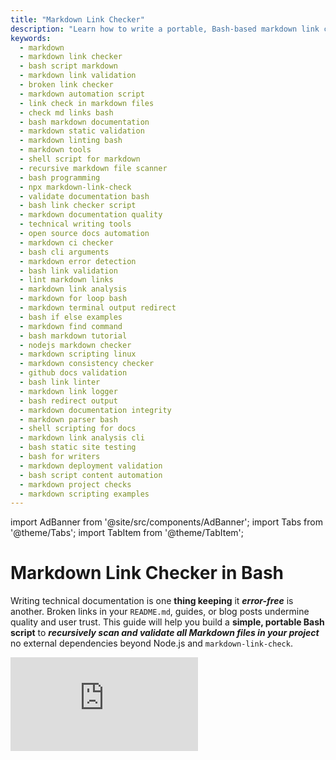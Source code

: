 ```yaml
---
title: "Markdown Link Checker"
description: "Learn how to write a portable, Bash-based markdown link checker for your project. Includes code, explanations, alternatives, diagrams, and usage examples."
keywords:
  - markdown
  - markdown link checker
  - bash script markdown
  - markdown link validation
  - broken link checker
  - markdown automation script
  - link check in markdown files
  - check md links bash
  - bash markdown documentation
  - markdown static validation
  - markdown linting bash
  - markdown tools
  - shell script for markdown
  - recursive markdown file scanner
  - bash programming
  - npx markdown-link-check
  - validate documentation bash
  - bash link checker script
  - markdown documentation quality
  - technical writing tools
  - open source docs automation
  - markdown ci checker
  - bash cli arguments
  - markdown error detection
  - bash link validation
  - lint markdown links
  - markdown link analysis
  - markdown for loop bash
  - markdown terminal output redirect
  - bash if else examples
  - markdown find command
  - bash markdown tutorial
  - nodejs markdown checker
  - markdown scripting linux
  - markdown consistency checker
  - github docs validation
  - bash link linter
  - markdown link logger
  - bash redirect output
  - markdown documentation integrity
  - markdown parser bash
  - shell scripting for docs
  - markdown link analysis cli
  - bash static site testing
  - bash for writers
  - markdown deployment validation
  - bash script content automation
  - markdown project checks
  - markdown scripting examples
---
```

import AdBanner from '@site/src/components/AdBanner';
import Tabs from '@theme/Tabs';
import TabItem from '@theme/TabItem';



# Markdown Link Checker in Bash

Writing technical documentation is one **thing keeping** it ***error-free*** is another. Broken links in your `README.md`, guides, or blog posts undermine quality and user trust. This guide will help you build a **simple, portable Bash script** to ***recursively scan and validate all Markdown files in your project*** no external dependencies beyond Node.js and `markdown-link-check`.

<div style={{ position: 'relative', paddingBottom: '56.25%', height: 0, overflow: 'hidden', marginTop: '20px' }}>
  <iframe
    src="https://www.youtube.com/embed/AP672uiTh_I"
    title="MakeFile tutorial"
    style={{ position: 'absolute', top: 0, left: 0, width: '100%', height: '100%' }}
    frameBorder="0"
    allow="accelerometer; autoplay; clipboard-write; encrypted-media; gyroscope; picture-in-picture; web-share"
    allowFullScreen
  />
</div>
---

<div>
  <AdBanner />
</div>

---

## Table of Contents

- [Problem Statement](#problem-statement)
- [How We Will Solve it](#how-we-will-solve-this)
  - [a.Bash for automation and setup](#bash-for-automation-and-setup)
  - [b.Python for parsing and Decision Making](#python-for-parsing-and-decision-making)
  - [markdown link checker ](#markdown-link-checker)
  - [think bash will handle](#think-bash-will-handle)
  - [think python will handle](#think-python-will-handle)
- [What You Should Know Before Jumping In](#what-you-should-know-before-jumping-in)  
  - [Bash Essentials](#bash-essentials)  
    - [Basic Bash Scripting Syntax](#basic-of-the-bash-script)  
    - [Writing Executable Bash Scripts (chmod +x)](#writting-executable-in-the-bash)  
    - [Taking CLI Arguments in Bash ($1, $2, etc.)](#taking-cli-arguments)  
    - [Storing Output in a Text File (> and >>)](#storing-output)  
    - [Installing CLI Tools in Bash (npm install, apt-get, etc.)](#installing-cli-tools-in-bash-npm-install-apt-get-etc)  

  - [Python Essentials](#python-essentials)  
    - [Python Basics Required](#python-basics-required)  
    - [Reading and Parsing Text Files in Python](#reading-and-parsing-text-files)  
    - [Popular python library](#popular-python-libraries-for-data-and-analysis) 
 - [Next](#what-next)
 - [More Article](#more-articles)

 

<div>
    <AdBanner />
</div> 
---

## Problem Statement

In modern `software projects`,` documentation` is a `first-class` citizen but even well-written docs can lose credibility if they `contain broken` or `outdated links`. This is especially true for Markdown-based documentation (`.md` files), which is used widely across GitHub projects, technical blogs, open-source libraries, and internal wikis.

Yet, link validation is often neglected until after deployment or user complaints.

:::tip `The Core Challenge`
>> ***How can we build an automated, repeatable, and portable system to validate all links within Markdown files without relying on heavyweight tooling or complex setups?***

:::important solution robust solution should meet the following criteria:
:::caution What should they have?
* **Recursive**: Traverse all nested folders and check every `.md` file.
* **Portable**: Work on any Unix-like environment with Bash and Node.js no external packages like `find`, `shopt`, or custom tools.
* **CI-Friendly**: Easily integrate into CI pipelines like GitHub Actions, GitLab CI, or Jenkins.
* **Developer-Readable**: Clean logic using simple Bash constructs (`for`, `if`, function).
* **Flexible**: Allow configuration (e.g., ignore certain links or domains like `mailto:` or `localhost`).
:::



## **How We Will Solve This**

To solve the problem of checking and validating all links in a Markdown file, we will use a **combination of Bash and Python**, leveraging the strengths of each.

### **Bash for Automation and Setup**

Bash will handle the following:

* **Install Required Tools**: Ensure `markdown-link-check` or any other CLI is installed.
* **Run the Link Checker**: Execute the CLI tool on the given Markdown file.
* **Generate a Report**: Save the output of the link checker to a structured file (e.g., `links_report.txt`).
* **Invoke Python**: Call the Python script with the report as input for further analysis.

### **Python for Parsing and Decision-Making**

Python will be used to:

* **Parse the Link Report**: Read the raw report and extract broken and valid links.
* **Validate and Summarize**: Filter, count, and optionally display summary results.
* **Exit with Code**: Return `0` if all links are valid or `1` if broken links are found (for CI/CD to catch).



:::caution `By combining Bash and Python`:

* Bash ensures `automation` and `environment` readiness.
* Python `provides clarity`, `power`, and `extensibility` in logic and `reporting`.
* This approach is scalable and CI/CD-friendly.
:::




<Tabs>
<TabItem value="Complete Digram" label="Markdown Link Checker">

## Markdown Link Checker

- **Bash part:** Install tool → run check → generate report → invoke Python.  
- **Python part:** Parse report → validate links → summarize → exit with code.

```mermaid
flowchart TD
  A([Bash: Check & Install Tool])
  B([Bash: Run Check on Markdown])
  C([Bash: Generate links_report.txt])
  D([Bash: Invoke Python Script])
  E([Python: Parse Report])
  F([Python: Validate Links])
  G([Python: Summarize Results])
  H([Python: Exit with Code])

  A --> B --> C --> D --> E --> F --> G --> H
```

**Working**
> ***The tool works in two phases using `Bash `and `Python`:***

**Bash Part:**
Sets up the environment, runs a Markdown link checker, saves the results to a report, and passes control to Python.

**Python Part:**
Reads the report, analyzes which links are valid or broken, summarizes the result, and exits with a status code (for CI/CD or automation purposes).



</TabItem>
<TabItem value = "Part 1" label = "think bash will handle">

## think bash will handle

```mermaid
flowchart TD
  A([Start Bash Script]) --> B(["Check if  <br/>markdown-link-check <br/> is Installed"])
  B --> C{{Installed?}}
  C -- No --> D([Install Using npm])
  C -- Yes --> E([Proceed])
  D --> E
  E --> F([Parse CLI Arguments])
  F --> G(["Run markdown-link-check <br/> .md File"])
  G --> H(["Save Output to Temporary <br/ > .txt  File"])
  H --> I([Pass .txt File to Python Script])
  I --> Z([➡️ Handoff to Python])

  %% Style
  classDef process fill:#007bff,color:#fff,stroke:#004a99;
  classDef decision fill:#ffc107,color:#000,stroke:#b58b00,font-weight:bold;
  classDef startNode fill:#28a745,color:#fff,stroke:#1f512b,font-weight:bold;
  classDef endNode fill:#6f42c1,color:#fff,stroke:#3b1c85,font-weight:bold;

  class A startNode;
  class Z endNode;
  class C decision;
  class B,D,E,F,G,H,I process;

```
<details>
<summary><strong>Bash Script Responsibilities (Complete Breakdown)</strong></summary>

:::tip `The Bash part of the pipeline acts as the **initial orchestrator**. It sets up the environment, runs the core link checking tool, and invokes the Python script for detailed processing.`
:::


**1. Tool Check and Installation**

* **Objective**: Ensure the required CLI tool `markdown-link-check` is available.

* **Action**:

  * Use `which markdown-link-check` or `command -v` to check if it's already installed.
  * If not found, automatically install it using:

    ```rust
    npm install -g markdown-link-check
    ```

* **Why**: This makes the script portable and removes the need for manual setup.


**2. Run Link Checker Tool**

* **Objective**: Scan the input `.md` file(s) for broken or unreachable links.

* **Action**:

  * Run:

    ```bash
    markdown-link-check "$input_file" > links_report.txt
    ```
  * This command checks all hyperlinks and outputs their status.

* **Result**: A raw report (`links_report.txt`) containing all link statuses is generated.

**3. Save Report**

* **Objective**: Persist the link checker output.
* **Action**:

  * Capture the result of the previous step and store it in `links_report.txt`.
  * The format may include:

    ```
    [✓] https://openai.com
    [✗] http://broken-link.example.com
    ```

**4. Invoke Python Script**

* **Objective**: Trigger the Python parser to process the generated report.

* **Action**:

  * Execute:

    ```bash
    python3 parse_links.py links_report.txt
    ```
  * The report file is passed as a command-line argument to the Python script.

:::note why: `Delegates logic-heavy parsing and summarization to Python, keeping the Bash    script lightweight`.
:::

---

**🔧 Summary of Bash Duties**

| **Step**           | **Description**                                            |
| ------------------ | ---------------------------------------------------------- |
| Tool Check         | Verifies if `markdown-link-check` is installed             |
| Install if Missing | Installs the tool via `npm` if it's not available          |
| Run Link Checker   | Executes the check on `.md` files                          |
| Generate Report    | Saves output to `links_report.txt`                         |
| Invoke Python      | Passes the report file to Python for parsing and exit code |

</details>
</TabItem>

<TabItem value = "Part 2" label = "think python will handle">

## think python will handle

```mermaid
flowchart TD
  A([Start Python Script]) --> B([Parse CLI Arguments])
  B --> C{{Valid Input Directory?}}
  C -- No --> D([Display Usage Help]) --> Z([❌ Exit 1])
  
  C -- Yes --> E([Initialize Reporting System])
  E --> F([Read .txt Output from Bash Script])
  F --> G([Parse & Analyze Output])
  
  G --> H([Generate Summary Report])
  H --> I{{Any Critical Errors?}}
  I -- Yes --> J([Set Exit Code 2])
  I -- No --> K{{Any Warnings?}}
  K -- Yes --> L([Set Exit Code 1])
  K -- No --> M([Set Exit Code 0])
  
  J --> N([❗ Output Error Report])
  L --> O(["⚠️ Output Warning <br/> Summary"])
  M --> P(["✅ Clean Bill of<br/> Health"])
  
  N --> Q([Exit])
  O --> Q
  P --> Q

  %% Style
  classDef process fill:#007bff,color:#fff,stroke:#004a99;
  classDef decision fill:#ffc107,color:#000,stroke:#b58b00,font-weight:bold;
  classDef startNode fill:#28a745,color:#fff,stroke:#1f512b,font-weight:bold;
  classDef endNode fill:#6f42c1,color:#fff,stroke:#3b1c85,font-weight:bold;

  class A startNode;
  class Z,Q endNode;
  class C,I,K decision;
  class B,D,E,F,G,H,J,L,M,N,O,P process;
  ```
<details>
<summary><strong>Python Script Responsibilities (Complete Breakdown)</strong></summary>

**What Python Will Handle**

Once the Bash script has invoked the Python script (after generating `links_report.txt`), the Python logic takes over. Here's a breakdown of what Python is responsible for:

**1. Parse the Report**

* **Input**: The link report file generated by the Bash script.
* **Action**: Open and read the file contents.
* **Goal**: Extract relevant information like:

  * List of all links
  * Status of each link (valid or broken)
  * Location or context of the link (optional)

**2. Validate Links (Optional Re-checking)**

* **Input**: List of links parsed from the report.
* **Action**: Optionally, Python can re-check the links using its own logic (e.g., using `requests` to make HTTP calls).
* **Goal**: Double-check link status or handle edge cases that the Bash tool missed.

**3. Summarize Results**

* **Action**:

  * Count total links, valid links, and broken links.
  * Group broken links by error (e.g., 404, timeout).
  * Format the summary for clear readability.
* **Goal**: Generate a concise summary for logging, CI pipelines, or user feedback.

**4. Exit with Code**

* **Logic**:

  * If all links are valid → `exit(0)`
  * If any broken links are found → `exit(1)`
* **Purpose**:

  * Integration with CI/CD systems (like GitHub Actions or GitLab CI) to **fail builds** on broken links.


:::tip Why Python?

* Better suited for parsing and logic-heavy tasks.
* Easier to maintain and extend with conditions, filtering, or JSON support.
* Can easily integrate with APIs or databases if needed later.
:::
</details>
</TabItem>

</Tabs>
---

:::important **How the System Works (Bash + Python Dependency)**

This tool is built using **Bash** and **Python**, each handling separate responsibilities in a two-stage workflow.

* **Bash** acts as the initializer — it validates input, locates `.md` files, checks links, and writes raw results to a text file.
* **Python** is then used to parse the text output (`validate_output.txt`) and generate a more readable Excel report for human-friendly analysis.
:::

<div>
    <AdBanner />
</div>

## What You Should Know Before Jumping In

<Tabs>
<TabItem value="#bash-essentials" label=" Thinks to know in bash bash-essentials">

 ###### bash-essentials


 <Tabs>

 <TabItem value="#basic bash script " label="basic-bash-scripting-syntax">

###### Basic of The bash script
:::tip learn from

| Topic                                  | Description                                      | Link |
|----------------------------------------|--------------------------------------------------|------|
| 🧾 Basic Bash Script Example           | Get started with a simple shell script example   | [basic_Script](https://www.compilersutra.com/docs/linux/intro_to_linux) |
| 📂 Basic of Linux                      | Understand the foundation of Linux systems       | [basic_of_linux](https://www.compilersutra.com/docs/linux/basic_of_linux) |
| ⚙️ What is `.bashrc`                   | Learn about the `.bashrc` file and its purpose   | [What_is_bashrc](https://www.compilersutra.com/docs/linux/What_is_bashrc) |
| 🌍 Environment Variables in Linux      | Explore how environment variables work in Bash   | [Environment_variable_in_linux](https://www.compilersutra.com/docs/linux/Environment_variable_in_linux) |
| 🧠 Declaring Variables in Bash         | Understand how to declare and use variables      | [Declaring_Variable_In_bash](https://www.compilersutra.com/docs/linux/Declaring_Variable_In_bash) |
| 🔁 If-Else in Bash                     | Write conditional logic using `if` and `else`    | [if_else_in_bash](https://www.compilersutra.com/docs/linux/if_else_in_bash) |
| 🔄 Loops in Bash                       | Learn to automate repetition with loops          | [loop_in_bash](https://www.compilersutra.com/docs/linux/loop_in_bash) |
:::

</TabItem>
<TabItem value="writing exectuable bash " label="writing-executable-bash-scripts-chmod-x">

 ######  Writting executable in the Bash
 :::tip learn more
 | Topic                                  | Description                                      | Link |
|----------------------------------------|--------------------------------------------------|------|
| 🧾 Basic Bash Script Example           | Get started with a simple shell script example   | [basic_Script](https://www.compilersutra.com/docs/linux/intro_to_linux) |
| 📂 Basic of Linux                      | Understand the foundation of Linux systems       | [basic_of_linux](https://www.compilersutra.com/docs/linux/basic_of_linux) |
| ⚙️ What is `.bashrc`                   | Learn about the `.bashrc` file and its purpose   | [What_is_bashrc](https://www.compilersutra.com/docs/linux/What_is_bashrc) |
| 🌍 Environment Variables in Linux      | Explore how environment variables work in Bash   | [Environment_variable_in_linux](https://www.compilersutra.com/docs/linux/Environment_variable_in_linux) |
| 🧠 Declaring Variables in Bash         | Understand how to declare and use variables      | [Declaring_Variable_In_bash](https://www.compilersutra.com/docs/linux/Declaring_Variable_In_bash) |
| 🔁 If-Else in Bash                     | Write conditional logic using `if` and `else`    | [if_else_in_bash](https://www.compilersutra.com/docs/linux/if_else_in_bash) |
| 🔄 Loops in Bash                       | Learn to automate repetition with loops          | [loop_in_bash](https://www.compilersutra.com/docs/linux/loop_in_bash) |
:::
</TabItem>

<TabItem value="take cli" label="#taking-cli-arguments-in-bash-1-2-eth">

###### taking-cli-arguments

**How to Take Command Line Arguments in Bash**

Bash scripts can accept input from the command line using **positional parameters** like `$1`, `$2`, etc.

:::important
***This is useful when you want to pass values ``directly while running the script`` like filenames, URLs, numbers, or other user input.***
:::

**✅ Basic Example**

```python
#!/bin/bash

echo "First argument is: $1"
echo "Second argument is: $2"
````

**📌 Save this as `args.sh`, then run:**

```rust
chmod +x args.sh
./args.sh apple banana
```

**🖨️ Output:**

```
First argument is: apple
Second argument is: banana
```

---
<details>
<summary> **📘 Useful Special Variables** </summary>

| Variable | Description                      |
| -------- | -------------------------------- |
| `$0`     | The name of the script           |
| `$1`     | First argument                   |
| `$2`     | Second argument                  |
| `$#`     | Total number of arguments passed |
| `$@`     | All arguments as a list          |
| `$*`     | All arguments as a single string |

</details>

**🔁 Loop Through Arguments**

```python
#!/bin/bash

echo "Total args: $#"
for arg in "$@"
do
    echo "Arg: $arg"
done
```

**▶️ Run:**

```python
./args.sh red green blue
```

**🖨️ Output:**

```
Total args: 3
Arg: red
Arg: green
Arg: blue
```

---

:::tip **⚠️ Tips**

* Always quote `"$@"` to preserve spaces in arguments.
* Use conditionals (`if [ $# -eq 0 ]; then`) to check if arguments are passed.
* Use `shift` to loop and discard processed arguments.
:::
---

**📚 Related Reading**

* [Basic of Linux – CompilerSutra](https://www.compilersutra.com/docs/linux/basic_of_linux)
* [Declaring Variables in Bash](https://www.compilersutra.com/docs/linux/Declaring_Variable_In_bash)
* [If-Else in Bash](https://www.compilersutra.com/docs/linux/if_else_in_bash)

</TabItem>

<TabItem value="storing cli" label="#storing-output-in-a-text-file--and-h">

###### storing output


**🧾 Redirecting Output in Bash: stdout, stderr, and More**

Bash allows you to redirect output streams — **standard output (stdout)**, **standard error (stderr)**, or both — to files, other commands, or nowhere.

**✅ Redirect stdout to a file**

```rust
echo "This will go to a file" > output.txt
```

* Overwrites `output.txt`. Use `>>` to append instead.

**✅ Redirect stderr to a file**

```rust
ls nonexistentfile 2> error.txt
```

* `2>` redirects stderr (file descriptor 2) to `error.txt`.

**✅ Redirect both stdout and stderr**

```rust
command > all_output.txt 2>&1
```

* Redirects stderr (2) to wherever stdout (1) is going.

**✅ Suppress all output**

```rust
command > /dev/null 2>&1
```

* Silently runs the command without showing any output or errors.

---

<details>
<summary> **📘 Common Redirection Symbols** </summary>

| Symbol      | Meaning                                   |
| ----------- | ----------------------------------------- |
| `>`         | Redirect stdout (overwrite)               |
| `>>`        | Redirect stdout (append)                  |
| `2>`        | Redirect stderr                           |
| `&>`        | Redirect both stdout and stderr (Bash 4+) |
| `2>&1`      | Redirect stderr to stdout                 |
| `/dev/null` | Discard output                            |

</details>

**📌 Combine Redirection with Pipes**

```rust
command 2>&1 | tee log.txt
```

* Sends both stdout and stderr to `tee`, which saves to `log.txt` and prints on screen.

:::tip **⚠️ Tips**

* Always use `2>&1` **after** redirecting stdout.
* Use `tee` to **save and view** output at the same time.
* Redirecting to `/dev/null` is useful for scripts running silently in the background.
  :::


</TabItem>
</Tabs>
</TabItem> 

<TabItem value="#python essential" label=" Thinks to know in python python-essentials">

 ### Python Essential

 <Tabs>

<TabItem value="#python-basics" label="Python Basics Required">

###### Python Basics Required

:::tip Learn the Basics
| Topic                                | Description                                        | Link |
|--------------------------------------|----------------------------------------------------|------|
| 🐍 Python Syntax                     | Basic syntax to get started with Python            | [Python Syntax](https://www.compilersutra.com/docs/python/python_syntax) |
| 🔢 Data Types & Variables            | Understand Python data types and variables         | [Data Types](https://www.compilersutra.com/docs/python/data_types) |
| 🔄 Loops and Conditionals            | How to use `if`, `for`, and `while` loops          | [Control Flow](https://www.compilersutra.com/docs/python/control_flow) |
| 🧰 Functions and Modules             | Define reusable functions and import modules       | [Functions in Python](https://www.compilersutra.com/docs/python/functions) |
| 📦 Installing Packages               | Use `pip` to install external libraries             | [Installing Libraries](https://www.compilersutra.com/docs/python/pip_install) |
:::

</TabItem>


<TabItem value="#reading-files" label="Reading and Parsing Text Files in Python">

###### Reading and Parsing Text Files

:::tip Learn more
| Topic                            | Description                                         | Link |
|----------------------------------|-----------------------------------------------------|------|
| 📖 Reading Files                 | Use `open()` and `readlines()` to read files        | [Read Files](https://www.compilersutra.com/docs/python/read_files) |
| ✂️ String Manipulation           | Clean and split strings for processing              | [String Ops](https://www.compilersutra.com/docs/python/string_operations) |
| 📊 Parsing CSV/Text              | Read structured files like CSVs using Python        | [CSV Parsing](https://www.compilersutra.com/docs/python/csv_parsing) |
| 🔄 Looping Through Lines         | Process each line using `for line in file`          | [Looping Lines](https://www.compilersutra.com/docs/python/loop_lines) |
:::

**📌 Example Code:**

```python
with open("data.txt", "r") as file:
    for line in file:
        print(line.strip())
````

</TabItem>

<TabItem value="#popular-libraries" label="Popular Python Libraries">

###### Popular Python Libraries for Data and Analysis

:::tip Commonly Used Libraries
* `pandas`
* `numpy`
* `matplotlib`
* `seaborn`
* `scikit-learn`
:::

**📌 Example: Load CSV using `pandas`**

```python
import pandas as pd

df = pd.read_csv("data.csv")
print(df.head())
```

**📌 Example: Plot using `matplotlib`**

```python
import matplotlib.pyplot as plt

x = [1, 2, 3]
y = [4, 5, 6]

plt.plot(x, y)
plt.title("Simple Line Plot")
plt.xlabel("X-axis")
plt.ylabel("Y-axis")
plt.show()
```

</TabItem>

</Tabs>

</TabItem> 

</Tabs>

<div>
    <AdBanner />
</div>

## What Next 
We’ve laid the groundwork for a ***portable, automated Markdown link checker*** by:  
 Defining the ***problem*** (broken links in docs).  
 Designing a ***Bash + Python solution*** (lightweight + powerful).  
 Covering ***prerequisites*** (Bash basics, Python parsing).  

***In the next article***, we’ll dive into ***hands-on implementation***:  
🔧 **Writing the Bash script**:  
   - Installing `markdown-link-check`.  
   - Recursively scanning `.md` files.  
   - Generating a report.  
 **Building the Python parser**:  
   - Analyzing link statuses (200 vs. 404).  
   - Exporting clean reports (CSV/JSON).  
 **CI/CD Integration**:  
   - Automating checks in GitHub Actions.  

**Stay tuned!** Want alerts when Part 2 drops? **Star this repo** ⭐ or subscribe [here](#).  

## More Articles

<Tabs>
  <TabItem value="docs" label="📚 Documentation">
             - [CompilerSutra Home](https://compilersutra.com)
                - [CompilerSutra Homepage (Alt)](https://compilersutra.com/)
                - [Getting Started Guide](https://compilersutra.com/get-started)
                - [Newsletter Signup](https://compilersutra.com/newsletter)
                - [Skip to Content (Accessibility)](https://compilersutra.com#__docusaurus_skipToContent_fallback)


  </TabItem>

  <TabItem value="tutorials" label="📖 Tutorials & Guides">

        - [AI Documentation](https://compilersutra.com/docs/Ai)
        - [DSA Overview](https://compilersutra.com/docs/DSA/)
        - [DSA Detailed Guide](https://compilersutra.com/docs/DSA/DSA)
        - [MLIR Introduction](https://compilersutra.com/docs/MLIR/intro)
        - [TVM for Beginners](https://compilersutra.com/docs/tvm-for-beginners)
        - [Python Tutorial](https://compilersutra.com/docs/python/python_tutorial)
        - [C++ Tutorial](https://compilersutra.com/docs/c++/CppTutorial)
        - [C++ Main File Explained](https://compilersutra.com/docs/c++/c++_main_file)
        - [Compiler Design Basics](https://compilersutra.com/docs/compilers/compiler)
        - [OpenCL for GPU Programming](https://compilersutra.com/docs/gpu/opencl)
        - [LLVM Introduction](https://compilersutra.com/docs/llvm/intro-to-llvm)
        - [Introduction to Linux](https://compilersutra.com/docs/linux/intro_to_linux)

  </TabItem>

  <TabItem value="assessments" label="📝 Assessments">

        - [C++ MCQs](https://compilersutra.com/docs/mcq/cpp_mcqs)
        - [C++ Interview MCQs](https://compilersutra.com/docs/mcq/interview_question/cpp_interview_mcqs)

  </TabItem>

  <TabItem value="projects" label="🛠️ Projects">

            - [Project Documentation](https://compilersutra.com/docs/Project)
            - [Project Index](https://compilersutra.com/docs/project/)
            - [Graphics Pipeline Overview](https://compilersutra.com/docs/The_Graphic_Rendering_Pipeline)
            - [Graphic Rendering Pipeline (Alt)](https://compilersutra.com/docs/the_graphic_rendering_pipeline/)

  </TabItem>

  <TabItem value="resources" label="🌍 External Resources">

            - [LLVM Official Docs](https://llvm.org/docs/)
            - [Ask Any Question On Quora](https://compilersutra.quora.com)
            - [GitHub: FixIt Project](https://github.com/aabhinavg1/FixIt)
            - [GitHub Sponsors Page](https://github.com/sponsors/aabhinavg1)

  </TabItem>

  <TabItem value="Courses" label="📣 Explore Cirriculum">
            - [GPU Programming from non CS to Expert](https://www.compilersutra.com/docs/gpu/gpu_programming/gpu_programming_toc/)
            - [C++ Tutorial](https://www.compilersutra.com/docs/c++/cpp-learning-roadmap)
  </TabItem>
  <TabItem value="social" label="📣 Social Media">

    - [🐦 Twitter - CompilerSutra](https://twitter.com/CompilerSutra)  
    - [💼 LinkedIn - Abhinav](https://www.linkedin.com/in/abhinavcompilerllvm/)  
    - [📺 YouTube - CompilerSutra](https://www.youtube.com/@compilersutra)  
    - [📘 Facebook - CompilerSutra](https://www.facebook.com/profile.php?id=61577245012547)  
    - [📝 Quora - CompilerSutra](https://compilersutra.quora.com/)  


  </TabItem>
</Tabs>


<div>
    <AdBanner />
</div>


